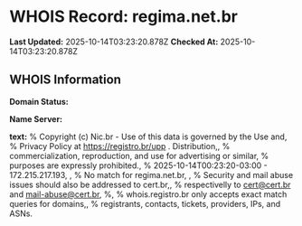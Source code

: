 # WHOIS Record: regima.net.br

**Last Updated:** 2025-10-14T03:23:20.878Z
**Checked At:** 2025-10-14T03:23:20.878Z

## WHOIS Information

**Domain Status:** 

**Name Server:** 

**text:** % Copyright (c) Nic.br - Use of this data is governed by the Use and, % Privacy Policy at https://registro.br/upp . Distribution,, % commercialization, reproduction, and use for advertising or similar, % purposes are expressly prohibited., % 2025-10-14T00:23:20-03:00 - 172.215.217.193, , % No match for regima.net.br, , % Security and mail abuse issues should also be addressed to cert.br,, % respectivelly to cert@cert.br and mail-abuse@cert.br, %, % whois.registro.br only accepts exact match queries for domains,, % registrants, contacts, tickets, providers, IPs, and ASNs.

